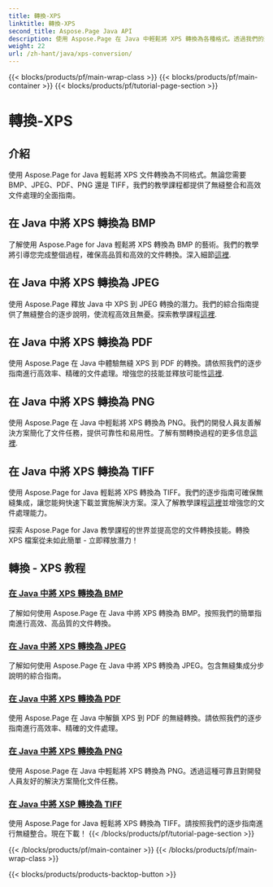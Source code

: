 ```yaml
---
title: 轉換-XPS
linktitle: 轉換-XPS
second_title: Aspose.Page Java API
description: 使用 Aspose.Page 在 Java 中輕鬆將 XPS 轉換為各種格式。透過我們的逐步指南增強文件處理，以實現精確且有效率的轉換。
weight: 22
url: /zh-hant/java/xps-conversion/
---
```


{{< blocks/products/pf/main-wrap-class >}}
{{< blocks/products/pf/main-container >}}
{{< blocks/products/pf/tutorial-page-section >}}

# 轉換-XPS


## 介紹

使用 Aspose.Page for Java 輕鬆將 XPS 文件轉換為不同格式。無論您需要 BMP、JPEG、PDF、PNG 還是 TIFF，我們的教學課程都提供了無縫整合和高效文件處理的全面指南。

## 在 Java 中將 XPS 轉換為 BMP

了解使用 Aspose.Page for Java 輕鬆將 XPS 轉換為 BMP 的藝術。我們的教學將引導您完成整個過程，確保高品質和高效的文件轉換。深入細節[這裡](./to-bmp/).

## 在 Java 中將 XPS 轉換為 JPEG

使用 Aspose.Page 釋放 Java 中 XPS 到 JPEG 轉換的潛力。我們的綜合指南提供了無縫整合的逐步說明，使流程高效且無憂。探索教學課程[這裡](./to-jpeg/).

## 在 Java 中將 XPS 轉換為 PDF

使用 Aspose.Page 在 Java 中體驗無縫 XPS 到 PDF 的轉換。請依照我們的逐步指南進行高效率、精確的文件處理。增強您的技能並釋放可能性[這裡](./to-pdf/).

## 在 Java 中將 XPS 轉換為 PNG

使用 Aspose.Page 在 Java 中輕鬆將 XPS 轉換為 PNG。我們的開發人員友善解決方案簡化了文件任務，提供可靠性和易用性。了解有關轉換過程的更多信息[這裡](./to-png/).

## 在 Java 中將 XPS 轉換為 TIFF

使用 Aspose.Page for Java 輕鬆將 XPS 轉換為 TIFF。我們的逐步指南可確保無縫集成，讓您能夠快速下載並實施解決方案。深入了解教學課程[這裡](./to-tiff/)並增強您的文件處理能力。

探索 Aspose.Page for Java 教學課程的世界並提高您的文件轉換技能。轉換 XPS 檔案從未如此簡單 - 立即釋放潛力！
## 轉換 - XPS 教程
### [在 Java 中將 XPS 轉換為 BMP](./to-bmp/)
了解如何使用 Aspose.Page 在 Java 中將 XPS 轉換為 BMP。按照我們的簡單指南進行高效、高品質的文件轉換。
### [在 Java 中將 XPS 轉換為 JPEG](./to-jpeg/)
了解如何使用 Aspose.Page 在 Java 中將 XPS 轉換為 JPEG。包含無縫集成分步說明的綜合指南。
### [在 Java 中將 XPS 轉換為 PDF](./to-pdf/)
使用 Aspose.Page 在 Java 中解鎖 XPS 到 PDF 的無縫轉換。請依照我們的逐步指南進行高效率、精確的文件處理。
### [在 Java 中將 XPS 轉換為 PNG](./to-png/)
使用 Aspose.Page 在 Java 中輕鬆將 XPS 轉換為 PNG。透過這種可靠且對開發人員友好的解決方案簡化文件任務。
### [在 Java 中將 XSP 轉換為 TIFF](./to-tiff/)
使用 Aspose.Page for Java 輕鬆將 XPS 轉換為 TIFF。請按照我們的逐步指南進行無縫整合。現在下載！
{{< /blocks/products/pf/tutorial-page-section >}}

{{< /blocks/products/pf/main-container >}}
{{< /blocks/products/pf/main-wrap-class >}}

{{< blocks/products/products-backtop-button >}}
